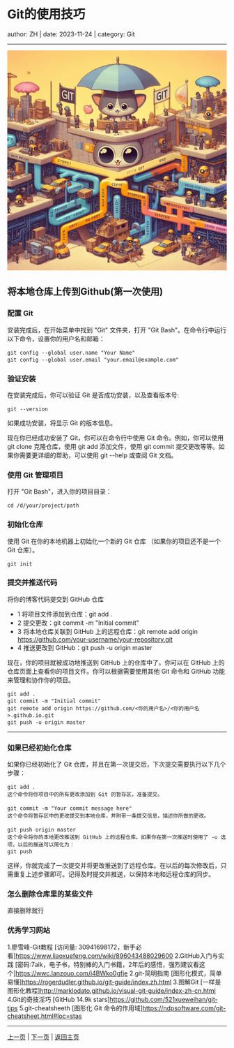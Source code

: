 
# Git的使用技巧

author: ZH  |  date: 2023-11-24   |   category: Git

---
![机器学习](../../img/git.jpg)

## 将本地仓库上传到Github(第一次使用)

### 配置 Git

安装完成后，在开始菜单中找到 "Git" 文件夹，打开 "Git Bash"。在命令行中运行以下命令，设置你的用户名和邮箱：

```Git
git config --global user.name "Your Name"
git config --global user.email "your.email@example.com"
```

### 验证安装

在安装完成后，你可以验证 Git 是否成功安装，以及查看版本号:

```git
git --version
```

如果成功安装，将显示 Git 的版本信息。

现在你已经成功安装了 Git，你可以在命令行中使用 Git 命令。例如，你可以使用 git clone 克隆仓库，使用 git add 添加文件，使用 git commit 提交更改等等。如果你需要更详细的帮助，可以使用 git --help 或查阅 Git 文档。

### 使用 Git 管理项目

打开 "Git Bash"，进入你的项目目录：

```git
cd /d/your/project/path
```

### 初始化仓库

使用 Git 在你的本地机器上初始化一个新的 Git 仓库 （如果你的项目还不是一个 Git 仓库）。

```git
git init
```


### 提交并推送代码

将你的博客代码提交到 GitHub 仓库

* 1 将项目文件添加到仓库：git add .
* 2 提交更改：git commit -m "Initial commit"
* 3 将本地仓库关联到 GitHub 上的远程仓库：git remote add origin <https://github.com/your-username/your-repository.git>
* 4 推送更改到 GitHub：git push -u origin master

现在，你的项目就被成功地推送到 GitHub 上的仓库中了。你可以在 GitHub 上的仓库页面上查看你的项目文件。你可以根据需要使用其他 Git 命令和 GitHub 功能来管理和协作你的项目。

```git
git add .
git commit -m "Initial commit"
git remote add origin https://github.com/<你的用户名>/<你的用户名>.github.io.git
git push -u origin master
```

---

### 如果已经初始化仓库

如果你已经初始化了 Git 仓库，并且在第一次提交后，下次提交需要执行以下几个步骤：

```git
git add .
这个命令将你项目中的所有更改添加到 Git 的暂存区，准备提交。

git commit -m "Your commit message here"
这个命令将暂存区中的更改提交到本地仓库，并附带一条提交信息，描述你所做的更改。

git push origin master
这个命令将你的本地更改推送到 GitHub 上的远程仓库。如果你在第一次推送时使用了 -u 选项，以后的推送可以简化为：
git push
```

这样，你就完成了一次提交并将更改推送到了远程仓库。在以后的每次修改后，只需重复上述步骤即可。记得及时提交并推送，以保持本地和远程仓库的同步。

### 怎么删除仓库里的某些文件

直接删除就行

### 优秀学习网站

1.廖雪峰-Git教程      [访问量: 30941698172，新手必看]<https://www.liaoxuefeng.com/wiki/896043488029600>
2.GitHub入门与实践 [密码:7aik，电子书，特别棒的入门书籍，2年后的感悟，强烈建议看这个]<https://wwc.lanzouo.com/i4BWko0gfje>
2.git-简明指南           [图形化模式，简单易懂]<https://rogerdudler.github.io/git-guide/index.zh.html>
3.图解Git                   [一样是图形化教程]<http://marklodato.github.io/visual-git-guide/index-zh-cn.html>
4.Git的奇技淫巧        [GitHub 14.9k stars]<https://github.com/521xueweihan/git-tips>
5.git-cheatsheeth      [图形化 Git 命令的作用域]<https://ndpsoftware.com/git-cheatsheet.html#loc=stas>


---

[上一页](#) | [下一页](#) | [返回主页](../../index.html)
